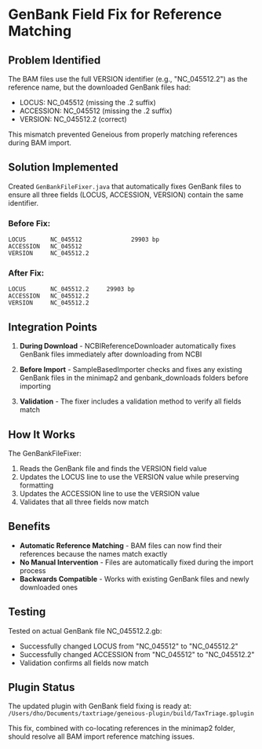 # GenBank Field Fix for Reference Matching

## Problem Identified
The BAM files use the full VERSION identifier (e.g., "NC_045512.2") as the reference name, but the downloaded GenBank files had:
- LOCUS: NC_045512 (missing the .2 suffix)
- ACCESSION: NC_045512 (missing the .2 suffix)
- VERSION: NC_045512.2 (correct)

This mismatch prevented Geneious from properly matching references during BAM import.

## Solution Implemented
Created `GenBankFileFixer.java` that automatically fixes GenBank files to ensure all three fields (LOCUS, ACCESSION, VERSION) contain the same identifier.

### Before Fix:
```
LOCUS       NC_045512              29903 bp
ACCESSION   NC_045512
VERSION     NC_045512.2
```

### After Fix:
```
LOCUS       NC_045512.2     29903 bp
ACCESSION   NC_045512.2
VERSION     NC_045512.2
```

## Integration Points

1. **During Download** - NCBIReferenceDownloader automatically fixes GenBank files immediately after downloading from NCBI

2. **Before Import** - SampleBasedImporter checks and fixes any existing GenBank files in the minimap2 and genbank_downloads folders before importing

3. **Validation** - The fixer includes a validation method to verify all fields match

## How It Works

The GenBankFileFixer:
1. Reads the GenBank file and finds the VERSION field value
2. Updates the LOCUS line to use the VERSION value while preserving formatting
3. Updates the ACCESSION line to use the VERSION value
4. Validates that all three fields now match

## Benefits

- **Automatic Reference Matching** - BAM files can now find their references because the names match exactly
- **No Manual Intervention** - Files are automatically fixed during the import process
- **Backwards Compatible** - Works with existing GenBank files and newly downloaded ones

## Testing

Tested on actual GenBank file NC_045512.2.gb:
- Successfully changed LOCUS from "NC_045512" to "NC_045512.2"
- Successfully changed ACCESSION from "NC_045512" to "NC_045512.2"
- Validation confirms all fields now match

## Plugin Status

The updated plugin with GenBank field fixing is ready at:
`/Users/dho/Documents/taxtriage/geneious-plugin/build/TaxTriage.gplugin`

This fix, combined with co-locating references in the minimap2 folder, should resolve all BAM import reference matching issues.